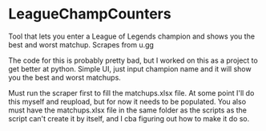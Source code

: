# LeagueChampCounters
Tool that lets you enter a League of Legends champion and shows you the best and worst matchup. Scrapes from u.gg

The code for this is probably pretty bad, but I worked on this as a project to get better at python. Simple UI, just input champion name and it will show you the best and worst matchups.

Must run the scraper first to fill the matchups.xlsx file. At some point I'll do this myself and reupload, but for now it needs to be populated. 
You also must have the matchups.xlsx file in the same folder as the scripts as the script can't create it by itself, and I cba figuring out how to make it do so.
